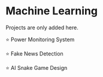 # Machine Learning

Projects are only added here.

⭐ Power Monitoring System 

⭐ Fake News Detection

⭐ AI Snake Game Design
